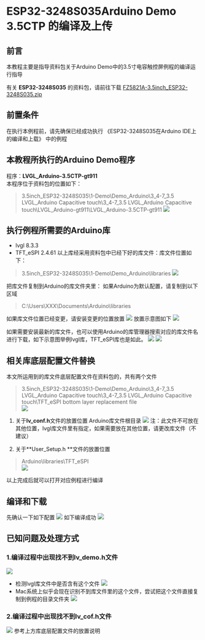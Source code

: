# ESP32-3248S035Arduino Demo 3.5CTP 的编译及上传
## 前言
本教程主要是指导资料包关于Arduino Demo中的3.5寸电容触控屏例程的编译运行指导

有关 **ESP32-3248S035** 的资料包，请前往下载
[FZ5821A-3.5inch_ESP32-3248S035.zip](https://pan.baidu.com/s/1l0-mM-d07XuXz0gYd6AgHA?pwd=vcjd)

## 前置条件
在执行本例程前，请先确保已经成功执行 《ESP32-3248S035在Arduino IDE上的编译和上载》 中的例程


## 本教程所执行的Arduino Demo程序
程序：**LVGL_Arduino-3.5CTP-gt911**  
本程序位于资料包的位置如下：
>3.5inch_ESP32-3248S035\1-Demo\Demo_Arduino\3_4-7_3.5 LVGL_Arduino Capacitive touch\3_4-7_3.5 LVGL_Arduino Capacitive touch\LVGL_Arduino-gt911\LVGL_Arduino-3.5CTP-gt911
 ![](../vx_images/28110117249371.png)

 
## 执行例程所需要的Arduino库
* lvgl           8.3.3 
* TFT_eSPI  2.4.61 
以上库经采用资料包中已经下好的库文件：库文件位置如下：
> 3.5inch_ESP32-3248S035\1-Demo\Demo_Arduino\libraries
![](../vx_images/401850517237238.png)

把库文件复制到Arduino的库文件夹里：
如果Arduino为默认配置，请复制到以下区域
> C:\Users\XXX\Documents\Arduino\libraries

如果库文件位置已经变更，请安装变更的位置放置
![](../vx_images/362273317242382.png)
放置示意图如下
![](../vx_images/546004017257866.png)

如果需要安装最新的库文件，也可以使用Arduino的库管理器搜索对应的库文件名进行下载，如下示意图举例lvgl库，TFT_eSPI库也是如此。
![](../vx_images/42711117246628.png)
![](../vx_images/222601017250073.png)

## 相关库底层配置文件替换
本文所运用到的库文件底层配置文件在资料包的，共有两个文件
> 3.5inch_ESP32-3248S035\1-Demo\Demo_Arduino\3_4-7_3.5 LVGL_Arduino Capacitive touch\3_4-7_3.5 LVGL_Arduino Capacitive touch\TFT_eSPI bottom layer replacement file\
![](../vx_images/93215017255368.png)

1. 关于**lv_conf.h**文件的放置位置 Arduino库文件根目录
![](../vx_images/526385117236609.png)
注：此文件不可放在其他位置，lvgl库文件里有指定，如果需要放在其他位置，请更改库文件（不建议）

2. 关于**User_Setup.h **文件的放置位置
> Arduino\libraries\TFT_eSPI\
![](../vx_images/321755817259049.png)

以上完成后就可以打开对应例程进行编译

## 编译和下载
先确认一下如下配置
![](../vx_images/262104222230945.png)
如下编译成功
![](../vx_images/237004622249371.png)


## 已知问题及处理方式
###  1.编译过程中出现找不到lv_demo.h文件
![](../vx_images/249281218231395.png)
* 检测lvgl库文件中是否含有这个文件
![](../vx_images/541080718247731.png)
* Mac系统上似乎会现在识别不到库文件里的这个文件，尝试把这个文件直接复制到例程的目录文件夹
![](../vx_images/309001018240865.png)
###  2.编译过程中出现找不到lv_cof.h文件
![](../vx_images/573351218233899.png)
参考上方库底层配置文件的放置说明
